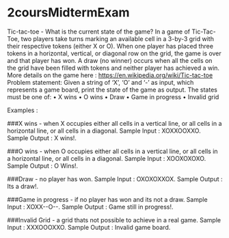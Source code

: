 # 2coursMidtermExam
Tic-tac-toe - What is the current state of the game? In a game of Tic-Tac-Toe, two players take turns marking an available cell in a 3-by-3 grid with their respective tokens (either X or O). When one player has placed three tokens in a horizontal, vertical, or diagonal row on the grid, the game is over and that player has won. A draw (no winner) occurs when all the cells on the grid have been filled with tokens and neither player has achieved a win. More details on the game here : https://en.wikipedia.org/wiki/Tic-tac-toe Problem statement: Given a string of ‘X’, ‘O’ and ‘-’ as input, which represents a game board, print the state of the game as output. The states must be one of: • X wins • O wins • Draw • Game in progress • Invalid grid

Examples :

###X wins - when X occupies either all cells in a vertical line, or all cells in a horizontal line, or all cells in a diagonal. Sample Input : XOXXOOXXO. Sample Output : X wins!.

###O wins - when O occupies either all cells in a vertical line, or all cells in a horizontal line, or all cells in a diagonal. Sample Input : XOOXOXOXO. Sample Output : O Wins!.

###Draw - no player has won. Sample Input : OXOXOXXOX. Sample Output : Its a draw!.

###Game in progress - if no player has won and its not a draw. Sample Input : XOXX--O--. Sample Output : Game still in progress!.

###Invalid Grid - a grid thats not possible to achieve in a real game. Sample Input : XXXOOOXXO. Sample Output : Invalid game board.
